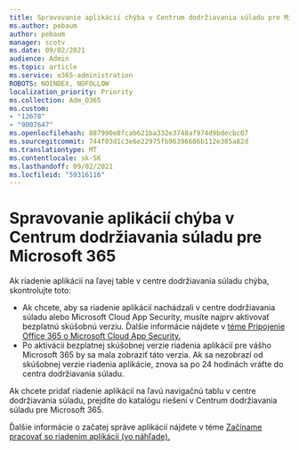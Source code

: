 ```yaml
---
title: Spravovanie aplikácií chýba v Centrum dodržiavania súladu pre Microsoft 365
ms.author: pebaum
author: pebaum
manager: scotv
ms.date: 09/02/2021
audience: Admin
ms.topic: article
ms.service: o365-administration
ROBOTS: NOINDEX, NOFOLLOW
localization_priority: Priority
ms.collection: Adm_O365
ms.custom:
- "12678"
- "9007647"
ms.openlocfilehash: 887990e8fcab621ba332e3748af974d9bdecbc07
ms.sourcegitcommit: 744f03d1c3e6e22975fb96396686b112e385a82d
ms.translationtype: MT
ms.contentlocale: sk-SK
ms.lasthandoff: 09/02/2021
ms.locfileid: "59316116"
---
```

# <a name="app-governance-missing-from-microsoft-365-compliance-center"></a>Spravovanie aplikácií chýba v Centrum dodržiavania súladu pre Microsoft 365

Ak riadenie aplikácií na ľavej table v centre dodržiavania súladu chýba, skontrolujte toto:

- Ak chcete, aby sa riadenie aplikácií nachádzali v centre dodržiavania súladu alebo Microsoft Cloud App Security, musíte najprv aktivovať bezplatnú skúšobnú verziu. Ďalšie informácie nájdete v [téme Pripojenie Office 365 o Microsoft Cloud App Security.](https://docs.microsoft.com/cloud-app-security/connect-office-365-to-microsoft-cloud-app-security)
- Po aktivácii bezplatnej skúšobnej verzie riadenia aplikácií pre vášho Microsoft 365 by sa mala zobraziť táto verzia. Ak sa nezobrazí od skúšobnej verzie riadenia aplikácie, znova sa po 24 hodinách vráťte do centra dodržiavania súladu.

Ak chcete pridať riadenie aplikácií na ľavú navigačnú tablu v centre dodržiavania súladu, prejdite do katalógu riešení v Centrum dodržiavania súladu pre Microsoft 365.

Ďalšie informácie o začatej správe aplikácií nájdete v téme [Začíname pracovať so riadením aplikácií (vo náhľade).](https://docs.microsoft.com/microsoft-365/compliance/app-governance-get-started)